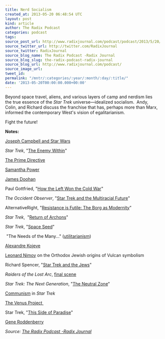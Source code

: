 ```yaml
---
title: Nerd Socialism
created_at: 2013-05-20 06:48:54 UTC
layout: post
kind: article
author: The Radix Podcast
categories: podcast
tags: 
source_post_url: http://www.radixjournal.com/podcast/podcast/2013/5/20/nerd-socialism
source_twitter_url: http://twitter.com/RadixJournal
source_twitter: RadixJournal
source_blog_name: The Radix Podcast -Radix Journal
source_blog_slug: the-radix-podcast-radix-journal
source_blog_url: http://www.radixjournal.com/podcast/
source_image_url: 
tweet_id: 
permalink: "/mntr/:categories/:year/:month/:day/:title/"
date: '2013-05-20T00:00:00.000+00:00'
---
```

<p>Beyond space travel, aliens, and various layers of camp and nerdism lies the true essence of the<em> Star Trek</em> universe—idealized socialism. &nbsp;Andy, Colin, and Richard discuss the franchise that has, perhaps more than Marx, informed the contemporary West's vision of egalitarianism.&nbsp;</p><p>Fight the future!&nbsp;</p>



<p><strong>Notes:&nbsp;</strong></p><p><a href="http://en.wikipedia.org/wiki/Joseph_Campbell#Film">Joseph Campbell and Star Wars</a></p><p><em>Star Trek</em>,&nbsp;"<a href="http://en.wikipedia.org/wiki/The_Enemy_Within_(Star_Trek:_The_Original_Series)">The Enemy Within</a>"</p><p><a href="http://en.wikipedia.org/wiki/Prime_Directive">The&nbsp;Prime Directive</a></p><p><a href="http://en.wikipedia.org/wiki/Samantha_Power">Samantha Power</a></p><p><a href="http://en.wikipedia.org/wiki/James_Doohan">James Doohan</a></p><p>Paul Gottfried, "<a href="http://hlmenckenclub.org/2010-conference-audio/2012/8/13/how-the-left-won-the-cold-war">How the Left Won the Cold War</a>"</p><p><em>The Occident Observer</em>, "<a href="http://www.theoccidentalobserver.net/authors/Pyle-StarTrek.html">Star Trek and the Multiracial Future</a>"</p><p>AlternativeRight, "<a href="http://alternativeright.com/blog/2013/4/30/resistance-is-futile">Resistance is Futile: The Borg as Modernity</a>"</p><p><em>Star Trek</em>, &nbsp;"<a href="http://en.wikipedia.org/wiki/The_Return_of_the_Archons">Return of Archons</a>"&nbsp;</p><p><em>Star Trek</em>,&nbsp;"<a href="http://en.wikipedia.org/wiki/Space_Seed">Space Seed</a>"&nbsp;</p><p>&nbsp;"The Needs of the Many..." (<a href="http://en.wikipedia.org/wiki/Utilitarianism">utilitarianism</a>)&nbsp;</p><p><a href="http://en.wikipedia.org/wiki/Alexandre_Koj%C3%A8ve">Alexandre&nbsp;Kojeve</a></p><p><a href="http://youtu.be/-QxprD3Ii2M?t=10m50s">Leonard Nimoy</a> on the Orthodox Jewish origins of Vulcan symbolism</p><p>Richard&nbsp;Spencer, "<a href="http://takimag.com/article/star_trek_and_the_jews/print#axzz2ToMrgsS8">Star Trek and the Jews</a>"</p><p><em>Raiders of the Lost Arc</em>, <a href="http://www.youtube.com/watch?v=0APF3SO9tqE">final scene</a></p><p><em>Star Trek: The Next Generation</em>, "<a href="http://en.wikipedia.org/wiki/The_Neutral_Zone_(Star_Trek:_The_Next_Generation)">The Neutral Zone</a>"</p><p><a href="http://www.youtube.com/watch?v=pzqW0YaN2ho&amp;feature=youtu.be&amp;t=57s">Communism</a> in <em>Star Trek</em></p><p><a href="http://www.thevenusproject.com/">The&nbsp;Venus Project&nbsp;</a></p><p>Star Trek,&nbsp;"<a href="http://en.wikipedia.org/wiki/This_Side_of_Paradise_(Star_Trek:_The_Original_Series)">This Side of Paradise</a>"</p><p><a href="http://en.wikipedia.org/wiki/Gene_Roddenberry">Gene Roddenberry</a></p><div class="">
    <i>Source: <a href="http://www.radixjournal.com/podcast/">The Radix Podcast -Radix Journal</a></i>
</div>
